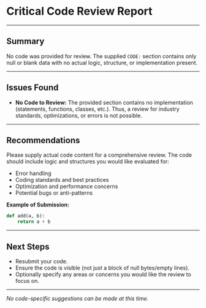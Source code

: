 # Critical Code Review Report

---

## Summary

No code was provided for review. The supplied `CODE:` section contains only null or blank data with no actual logic, structure, or implementation present.

---

## Issues Found

- **No Code to Review:** The provided section contains no implementation (statements, functions, classes, etc.). Thus, a review for industry standards, optimizations, or errors is not possible.

---

## Recommendations

Please supply actual code content for a comprehensive review. The code should include logic and structures you would like evaluated for:
- Error handling
- Coding standards and best practices
- Optimization and performance concerns
- Potential bugs or anti-patterns

**Example of Submission:**
```python
def add(a, b):
    return a + b
```

---

## Next Steps

- Resubmit your code.
- Ensure the code is visible (not just a block of null bytes/empty lines).
- Optionally specify any areas or concerns you would like the review to focus on.

---

*No code-specific suggestions can be made at this time.*